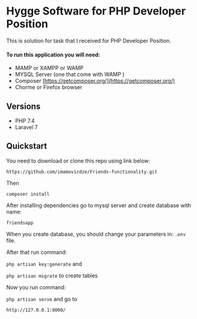 # Hygge Software for PHP Developer Position 

This is solution for task that I received for PHP Developer Position.

#### To run this application you will need:
- MAMP or XAMPP or WAMP
- MYSQL Server (one that come with WAMP ) 
- Composer [https://getcomposer.org/](https://getcomposer.org/)
- Chorme or Firefox browser

## Versions
* PHP 7.4
* Laravel 7

## Quickstart

You need to download or clone this repo using link below:

`https://github.com/imamovicdze/Friends-functionality.git`

Then

`composer install`

After installing dependencies go to mysql server and create database with name:

`friendsapp`

When you create database, you should change your parameters in: `.env` file.

After that run command:
 
 `php artisan key:generate` and 
 
 `php artisan migrate` to create tables

Now you run command: 

`php artisan serve` and go to 

`http://127.0.0.1:8000/`
